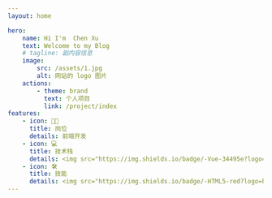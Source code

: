 ```yaml
---
layout: home

hero:
    name: Hi I'm  Chen Xu
    text: Welcome to my Blog
    # tagline: 副内容信息
    image:
        src: /assets/1.jpg
        alt: 网站的 logo 图片
    actions:
        - theme: brand
          text: 个人项目
          link: /project/index
features:
    - icon: 🧑‍💻
      title: 岗位
      details: 前端开发
    - icon: 💻
      title: 技术栈
      details: <img src="https://img.shields.io/badge/-Vue-34495e?logo=vue.js"><img src="https://img.shields.io/badge/-TypeScript-blue?logo=typescript&logoColor=white">
    - icon: 🛠️
      title: 技能
      details: <img src="https://img.shields.io/badge/-HTML5-red?logo=html5&logoColor=white"><img src="https://img.shields.io/badge/-CSS3-blue?logo=css3&logoColor=white"><img src="https://img.shields.io/badge/-JavaScript-yellow?logo=javascript&logoColor=white"><img src="https://img.shields.io/badge/-Vue-34495e?logo=vue.js"><img src="https://img.shields.io/badge/-Vite-646cff?logo=vite&logoColor=white"><img src="https://img.shields.io/badge/-TypeScript-blue?logo=typescript&logoColor=white"><img src="https://img.shields.io/badge/-微信小程序-07c160?logo=wechat&logoColor=white"><img src="https://img.shields.io/badge/-Echarts-red?logo=apacheecharts&logoColor=white">
---
```

